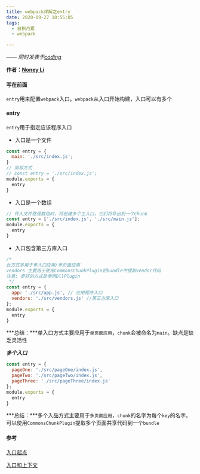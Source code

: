 ```yaml
---
title: webpack详解之entry
date: 2020-09-27 10:55:05
tags:
  - 日积月累
  - webpack

---
```


[Noney Li]: https://github.com/noney/ "noneyli"

*—— 同时发表于[coding](http://0kv30q.coding-pages.com/)*

__作者：[Noney Li]__

#### 写在前面

`entry`用来配置`webpack`入口。`webpack`从入口开始构建，入口可以有多个

#### entry

`entry`用于指定应该程序入口

- 入口是一个文件

```javascript
const entry = {
  main: './src/index.js';
}
// 简写方式
// const entry = './src/index.js';
module.exports = {
  entry
}
```

<!-- more -->

- 入口是一个数组

```javascript
// 传入文件路径数组时，将创建多个主入口，它们将导出到一个chunk
const entry = ['./src/index.js', './src/main.js'];
module.exports = {
  entry
}
```

- 入口包含第三方库入口

```javascript
/*
此方式多用于单入口应用/单页面应用
vendors 主要用于使用CommonsChunkPlugin将bundle中提取vendor代码
注意: 更好的方式是使用DllPlugin
 */
const entry = {
  app: './src/app.js', // 应用程序入口
  vendors: './src/vendors.js' //第三方库入口
};
module.exports = {
  entry
}
```

***总结：***单入口方式主要应用于`单页面应用`，`chunk`会被命名为`main`。缺点是缺乏灵活性

***多个入口***

```javascript
const entry = {
  pageOne: './src/pageOne/index.js',
  pageTwo: './src/pageTwo/index.js',
  pageThree: './src/pageThree/index.js'
};
module.exports = {
  entry
}
```

***总结：***多个入品方式主要用于`多页面应用`，`chunk`的名字为每个`key`的名字。可以使用`CommonsChunkPlugin`提取多个页面共享代码到一个`bundle`

#### 参考

[入口起点](https://www.webpackjs.com/concepts/entry-points/)

[入口和上下文](https://www.webpackjs.com/configuration/entry-context/)